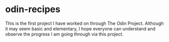 # odin-recipes

This is the first project I have worked on through The Odin Project. Although it may seem basic and elementary, I hope everyone can understand and observe the progress I am going through via this project. 
